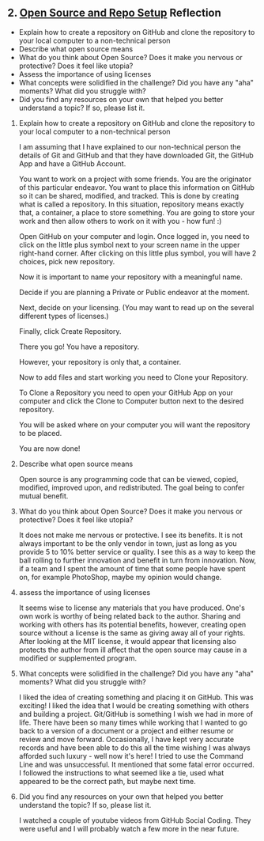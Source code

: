 ## 2. [Open Source and Repo Setup](2_set_up_repo/readme.md) Reflection

* Explain how to create a repository on GitHub and clone the repository to your local computer to a non-technical person
* Describe what open source means
* What do you think about Open Source? Does it make you nervous or protective? Does it feel like utopia?
* Assess the importance of using licenses
* What concepts were solidified in the challenge? Did you have any "aha" moments? What did you struggle with?
* Did you find any resources on your own that helped you better understand a topic? If so, please list it.


1)	Explain how to create a repository on GitHub and clone the repository to your local computer to a non-technical person

	I am assuming that I have explained to our non-technical person the details of Git and GitHub and that they have downloaded Git, the GitHub App and have a GitHub Account.

	You want to work on a project with some friends.  You are the originator of this particular endeavor.  You want to place this information on GitHub so it can be shared, modified, and tracked.  This is done by creating what is called a repository.  In this situation, repository means exactly that, a container, a place to store something.  You are going to store your work and then allow others to work on it with you - how fun! :)

	Open GitHub on your computer and login.  Once logged in, you need to click on the little plus symbol next to your screen name in the upper right-hand corner.  After clicking on this little plus symbol, you will have 2 choices, pick new repository.  

	Now it is important to name your repository with a meaningful name.

	Decide if you are planning a Private or Public endeavor at the moment.

	Next, decide on your licensing. (You may want to read up on the several different types of licenses.)

	Finally, click Create Repository.

	There you go!  You have a repository.

	However, your repository is only that, a container.

	Now to add files and start working you need to Clone your Repository.

	To Clone a Repository you need to open your GitHub App on your computer and click the Clone to Computer button next to the desired repository.

	You will be asked where on your computer you will want the repository to be placed.

	You are now done!

2)	Describe what open source means

	Open source is any programming code that can be viewed, copied, modified, improved upon, and redistributed.  The goal being to confer mutual benefit.

3)	What do you think about Open Source?  Does it make you nervous or protective?  Does it feel like utopia?

	It does not make me nervous or protective.  I see its benefits.  It is not always important to be the only vendor in town, just as long as you provide 5 to 10% better service or quality.  I see this as a way to keep the ball rolling to further innovation and benefit in turn from innovation.  Now, if a team and I spent the amount of time that some people have spent on, for example PhotoShop, maybe my opinion would change.  

4)	assess the importance of using licenses

	It seems wise to license any materials that you have produced.  One's own work is worthy of being related back to the author.  Sharing and working with others has its potential benefits, however, creating open source without a license is the same as giving away all of your rights.  After looking at the MIT license, it would appear that licensing also protects the author from ill affect that the open source may cause in a modified or supplemented program.

5)	What concepts were solidified in the challenge?  Did you have any "aha" moments?  What did you struggle with?

	I liked the idea of creating something and placing it on GitHub.  This was exciting!  I liked the idea that I would be creating something with others and building a project.  Git/GitHub is something I wish we had in more of life.  There have been so many times while working that I wanted to go back to a version of a document or a project and either resume or review and move forward.  Occasionally, I have kept very accurate records and have been able to do this all the time wishing I was always afforded such luxury - well now it's here!  I tried to use the Command Line and was unsuccessful.  It mentioned that some fatal error occurred.  I followed the instructions to what seemed like a tie, used what appeared to be the correct path, but maybe next time.

6)	Did you find any resources on your own that helped you better understand the topic?  If so, please list it.

	I watched a couple of youtube videos from GitHub Social Coding.  They were useful and I will probably watch a few more in the near future.
